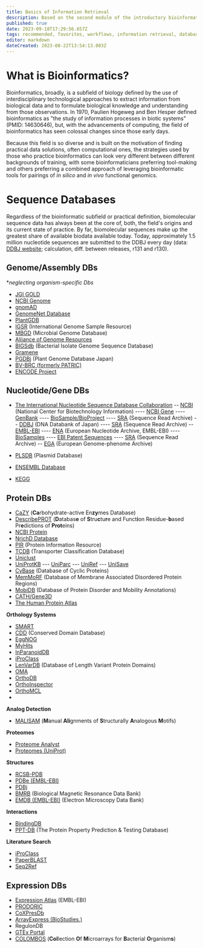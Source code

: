 ```yaml
---
title: Basics of Information Retrieval
description: Based on the second module of the introductory bioinformatics course (UF, BSC6459), in addition to some components/themes of module 1
published: true
date: 2023-09-18T17:29:56.657Z
tags: recommended, favorites, workflows, information retrieval, databases
editor: markdown
dateCreated: 2023-08-22T13:54:13.003Z
---
```



# What is Bioinformatics?

Bioinformatics, broadly, is a subfield of biology defined by the use of interdisciplinary technological approaches to extract information from biological data and to formulate biological knowledge and understanding from those observations. In 1970, Paulien Hogeweg and Ben Hesper defined bioinformatics as "the study of information processes in biotic systems" (PMID: 14630646), but, with the advancements of computing, the field of bioinformatics has seen colossal changes since those early days.

Because this field is so diverse and is built on the motivation of finding practical data solutions, often computational ones, the strategies used by those who practice bioinformatics can look very different between different backgrounds of training, with some bioinformaticians preferring tool-making and others preferring a combined approach of leveraging bioinformatic tools for pairings of *in silico* and *in vivo* functional genomics.

# Sequence Databases
Regardless of the bioinformatic subfield or practical definition, biomolecular sequence data has always been at the core of, both, the field's origins and its current state of practice. By far, biomolecular sequences make up the greatest share of available biodata available today. Today, approximately 1.5 million nucleotide sequences are submitted to the DDBJ every day (data: [DDBJ website](https://www.ddbj.nig.ac.jp/statistics/index-e.html); calculation, diff. between releases, r131 and r130).
## Genome/Assembly DBs 
**neglecting organism-specific Dbs*

- [JGI GOLD](https://gold.jgi.doe.gov/)
- [NCBI Genome](https://www.ncbi.nlm.nih.gov/genome/)
- [gnomAD](https://gnomad.broadinstitute.org/)
- [GenomeNet Database](https://www.genome.jp/)
- [PlantGDB](https://www.plantgdb.org/)
- [IGSR](https://www.internationalgenome.org/data/) (International Genome Sample Resource)
- [MBGD](https://mbgd.nibb.ac.jp/) (Microbial Genome Database)
- [Aliiance of Genome Resources](https://www.alliancegenome.org/)
- [BIGSdb](https://pubmlst.org/software/bigsdb) (Bacterial Isolate Genome Sequence Database)
- [Gramene](https://www.gramene.org/)
- [PGDBj](http://pgdbj.jp/?ln=en) (Plant Genome Database Japan)
- [BV-BRC (formerly PATRIC)](https://www.bv-brc.org/)
- [ENCODE Project](https://www.encodeproject.org/)




## Nucleotide/Gene DBs

- [The International Nucleotide Sequence Database Collaboration](https://www.insdc.org/)
-- [NCBI](https://www.ncbi.nlm.nih.gov/) (National Center for Biotechnology Information)
---- [NCBI Gene](https://www.ncbi.nlm.nih.gov/gene)
---- [GenBank](https://www.ncbi.nlm.nih.gov/genbank/)
---- [BioSample/BioProject](https://www.ncbi.nlm.nih.gov/biosample)
---- [SRA](http://www.ncbi.nlm.nih.gov/sra) (Sequence Read Archive)
-- [DDBJ](https://www.ddbj.nig.ac.jp/index-e.html) (DNA Databank of Japan)
---- [SRA](http://trace.ddbj.nig.ac.jp) (Sequence Read Archive)
-- [EMBL-EBI](https://www.ncbi.nlm.nih.gov/biosample)
---- [ENA](https://www.ebi.ac.uk/ena/browser/home) (European Nucleotide Archive, EMBL-EBI)
---- [BioSamples](https://www.ebi.ac.uk/biosamples/)
---- [EBI Patent Sequences](https://www.ebi.ac.uk/patentdata/nucleotides)
---- [SRA](http://www.ebi.ac.uk/ena) (Sequence Read Archive)
-- [EGA](https://ega-archive.org/datasets/) (European Genome-phenome Archive)

- [PLSDB](https://ccb-microbe.cs.uni-saarland.de/plsdb) (Plasmid Database)
- [ENSEMBL Database](https://useast.ensembl.org/index.html)
- [KEGG](https://www.kegg.jp/)


## Protein DBs

- [CaZY](http://www.cazy.org/) (**Ca**rbohydrate-active En**zy**mes Database)
- [DescribePROT](http://biomine.cs.vcu.edu/servers/DESCRIBEPROT/main.php) (**D**atabas**e** of **S**tru**c**tu**r**e and Funct**i**on Residue-**b**ased Pr**e**dictions of **Prot**eins)
- [NCBI Protein](https://www.ncbi.nlm.nih.gov/protein)
- [NrichD Database](http://proline.biochem.iisc.ernet.in/NRICHD/)
- [PIR](https://proteininformationresource.org/) (Protein Information Resource)
- [TCDB](https://tcdb.org/) (Transporter Classification Database)
- [Uniclust](https://uniclust.mmseqs.com/)
- [UniProtKB](https://www.uniprot.org/)
--- [UniParc](https://www.uniprot.org/uniparc/?query=*)
--- [UniRef](https://www.uniprot.org/uniref/?query=*)
--- [UniSave](http://www.ebi.ac.uk/uniprot/unisave/app/#/)
- [CyBase](http://www.cybase.org.au/) (Database of Cyclic Proteins)
- [MemMoRF](https://memmorf.hegelab.org/) (Database of Membrane Associated Disordered Protein Regions)
- [MobiDB](https://mobidb.bio.unipd.it/) (Database of Protein Disorder and Mobility Annotations)
- [CATH/Gene3D](https://www.cathdb.info/)
- [The Human Protein Atlas](https://www.proteinatlas.org/)

**Orthology Systems**
- [SMART](http://smart.embl.de/)
- [CDD](https://www.ncbi.nlm.nih.gov/Structure/cdd/cdd.shtml) (Conserved Domain Database)
- [EggNOG](http://eggnog6.embl.de/)
- [MyHits](https://myhits.sib.swiss/)
- [InParanoidDB](https://inparanoidb.sbc.su.se/)
- [iProClass](https://proteininformationresource.org/pirwww/dbinfo/iproclass.shtml)
- [LenVarDB](http://caps.ncbs.res.in/lenvardb/) (Database of Length Variant Protein Domains)
- [OMA](https://omabrowser.org/oma/home/)
- [OrthoDB](https://www.orthodb.org/)
- [OrthoInspector]()
- [OrthoMCL]()
- []()

**Analog Detection**
- [MALISAM](http://prodata.swmed.edu/malisam/) (**M**anual **Ali**gnments of **S**tructurally **A**nalogous **M**otifs)

**Proteomes**
- [Proteome Analyst](http://pa.wishartlab.com/pa/)
- [Proteomes (UniProt)](https://www.uniprot.org/proteomes?query=*)

**Structures**
- [RCSB-PDB](https://www.rcsb.org/)
- [PDBe (EMBL-EBI)](https://www.ebi.ac.uk/pdbe/)
- [PDBj](https://pdbj.org/)
- [BMRB](https://bmrb.io/) (Biological Magnetic Resonance Data Bank)
- [EMDB (EMBL-EBI)](https://www.ebi.ac.uk/emdb/) (Electron Microscopy Data Bank)

**Interactions**
- [BindingDB](https://www.bindingdb.org/rwd/bind/index.jsp)
- [PPT-DB](http://www.pptdb.ca/) (The Protein Property Prediction & Testing Database)

**Literature Search**
- [iProClass](https://research.bioinformatics.udel.edu/iprolink/)
- [PaperBLAST](https://papers.genomics.lbl.gov/cgi-bin/litSearch.cgi)
- [Seq2Ref](http://prodata.swmed.edu/seq2ref/)

## Expression DBs 

- [Expression Atlas](https://www.ebi.ac.uk/gxa/home) (EMBL-EBI)
- [PRODORIC](https://www.prodoric.de/)
- [CoXPresDb](https://coxpresdb.jp/)
- [ArrayExpress (BioStudies.)](https://www.ebi.ac.uk/biostudies/arrayexpress)
- RegulonDB
- [GTEx Portal](https://gtexportal.org/home/)
- [COLOMBOS](http://www.colombos.net/) (**Col**lection **O**f **M**icroarrays for **B**acterial **O**rganism**s**)


